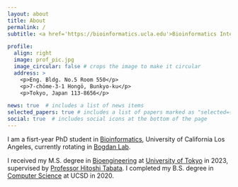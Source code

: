 ```yaml
---
layout: about
title: About
permalink: /
subtitle: <a href='https://bioinformatics.ucla.edu'>Bioinformatics Interdepartmental Program</a>. University of California Los Angeles<br><sub>Zhuo</sub>卓<sup>Jhuo</sup> <sub>Zheng</sub>正<sup>Jheng</sup>, <sub>SHI</sub>石<sup>SHIH</sup>  <br>Usage (<sub>[English]</sub>[Chinese Character]<sup>[Roman]</sup>). <a href='https://en.wikipedia.org/wiki/Romanization'>Also see</a>.

profile:
  align: right
  image: prof_pic.jpg
  image_circular: false # crops the image to make it circular
  address: >
    <p>Eng. Bldg. No.5 Room 550</p>
    <p>7-chōme-3-1 Hongō, Bunkyo-ku</p>
    <p>Tokyo, Japan 113-8656</p>

news: true  # includes a list of news items
selected_papers: true # includes a list of papers marked as "selected={true}"
social: true  # includes social icons at the bottom of the page
---
```


I am a fisrt-year PhD student in [Bioinformatics](https://bioinformatics.ucla.edu), University of California Los Angeles, currently rotating in [Bogdan Lab](https://bogdan.dgsom.ucla.edu/pages/).


I received my M.S. degree in [Bioengineering](https://bioeng.t.u-tokyo.ac.jp/en/) at [University of Tokyo](https://www.u-tokyo.ac.jp/en/index.html) in 2023, supervised by [Professor Hitoshi Tabata](http://www.bioxide.t.u-tokyo.ac.jp/en/profile/). I completed my B.S. degree in [Computer Science](https://cse.ucsd.edu/undergraduate/bs-computer-science) at UCSD in 2020.






<!---
Write your biography here. Tell the world about yourself. Link to your favorite [subreddit](http://reddit.com). You can put a picture in, too. The code is already in, just name your picture `prof_pic.jpg` and put it in the `img/` folder.

Put your address / P.O. box / other info right below your picture. You can also disable any these elements by editing `profile` property of the YAML header of your `_pages/about.md`. Edit `_bibliography/papers.bib` and Jekyll will render your [publications page](/al-folio/publications/) automatically.

Link to your social media connections, too. This theme is set up to use [Font Awesome icons](http://fortawesome.github.io/Font-Awesome/) and [Academicons](https://jpswalsh.github.io/academicons/), like the ones below. Add your Facebook, Twitter, LinkedIn, Google Scholar, or just disable all of them.
-->
